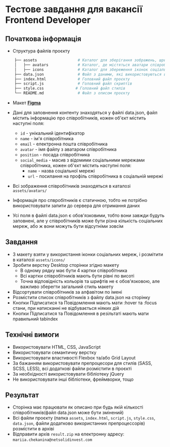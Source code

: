 # Тестове завдання для вакансії Frontend Developer

## Початкова інформація

- Структура файлів проєкту


```bash
    ├── assets                  # Каталог для зберігання зображень, шрифтів, стилів та інших ресурсів
    │   ├── avatars             # Каталог, де містяться аватари співробітників
    │   ├── icons               # Каталог для збереження іконок соціальних мереж
    ├── data.json               # Файл з даними, які використовуються в проєкті
    ├── index.html              # Головний файл проєкту
    ├── script.js               # Головний файл скриптів
    ├── style.css              # Головний файл стилів
    └── README.md               # Файл з описом проєкту    
```

- Макет [**Figma**](https://www.figma.com/file/uC0AAlFh2I9g4GXY0yA7bI/Profile-02.02.24?type=design&node-id=18%3A2&mode=design&t=IWsKEVyVuwmgCfgR-1)
- Дані для заповнення контенту знаходяться у файлі data.json, файл містить інформацію про співробітників, кожен об'єкт містить наступні поля:
    - `id` - унікальний ідентифікатор
    - `name` - ім'я співробітника
    - `email` - електронна пошта співробітника
    - `avatar` - імя файлу з аватаром співробітника
    - `position` - посада співробітника
    - `social_media` - масив з відомими соціальними мережами співробітника, кожен об'єкт містить наступні поля:
        - `name` - назва соціальної мережі
        - `url` - посилання на профіль співробітника в соціальній мережі
      
- Всі зображення співробітників знаходяться в каталозі `assets/avatars/`
- Інформація про спвробітників є статичною, тобто не потрібно використовувати запити до сервера для отримання даних
- Усі поля в файлі data.json є обов'язковими, тобто вони завжди будуть заповнені, але у співробітників може бути різна кількість соціальних мереж, або ж вони можуть бути відсутніми зовсім

## Завдання


- З макету взяти у використання іконки соціальних мереж, і розмітити в каталозі `assets/icons/`
- Зробити верстку Desktop сторінки згідно макету
  - В одному рядку має бути 4 картки співробітника
  - Всі картки співробітників мають бути рівні по висоті
  - Точна відповідність кольорів та шрифтів не є обов'язковою, але важливо зберегти загальний стиль макету
- Відсортувати співробітників за алфавітом по імені
- Розмістити список співробітників з файлу data.json на сторінку
- Кнопки Підписатися та Повідомлення мають мати :hover та :focus стани, при натисканні не відбувається ніяких дій
- Кнопки Підписатися та Повідомлення в резільтаті мають мати правильний tabindex

## Технічні вимоги

- Використовувати HTML, CSS, JavaScript
- Використовувати семантичну верстку
- Використовувати властивості Flexbox тa/або Grid Layout
- За бажанням використовувати препроцесори для стилів (SASS, SCSS, LESS), всі додаткові файли розмістити в проєкті
- За необхідності використовувати бібліотеку jQuery
- Не використовувати інші бібліотеки, фреймворки, тощо

## Результат

- Сторінка має працювати як описано при будь якій кількості співробітників(файл data.json може бути змінений)
- Всі файли проєкту (папка `assets`, `index.html`, `script.js`, `style.css`, `data.json`, файли додатково використанних препроцессорів) розмістити в архіві
- Відправити архів `result.zip` на електронну адресу: `mariia.chekanina@netsolidinvest.com`